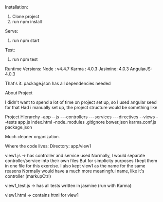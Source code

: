 Installation:

1. Clone project
2. run npm install

Serve:
1. run npm start

Test:
1. run npm test

Runtime Versions:
Node : v4.4.7
Karma : 4.0.3
Jasimine: 4.0.3
AngularJS: 4.0.3

That's it.  package.json has all dependencies needed

About Project

I didn't want to spend a lot of time on project set up, so I used angular seed for that
Had i manually set up, the project structure would be something like

Project Hierarchy
  -app
    --js
      ---controllers
      ---services
      ---directives
    --views
    --tests
    app.js
    index.html
  -node_modules
.gitignore
bower.json
karma.conf.js
package.json

Much cleaner organization.

Where the code lives:
Directory: app/view1

view1.js -> has controller and service used
Normally, I would separate controller/service into their own files
But for simplicity purposes I kept them in one file for this exercise.
I also kept view1 as the name for the same reasons
Normally would have a much more meaningful name, like it's controller (markupCtrl)

view1_test.js -> has all tests written in jasmine (run with Karma)

view1.html -> contains html for view1
